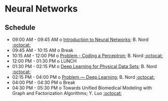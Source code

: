 # Neural Networks

## Schedule

 * 09:00 AM - 09:45 AM  o  [Introduction to Neural Networks](https://github.com/LSSTC-DSFP/LSSTC-DSFP-Sessions/blob/master/Session7/Day4/Intro_to_NNs_Nord.pdf); B. Nord [:octocat:](https://github.com/bnord)
 * 09:45 AM - 10:15 AM  o  Break
 * 10:15 AM - 12:00 PM  o  [Problem - Coding a Perceptron](https://github.com/LSSTC-DSFP/LSSTC-DSFP-Sessions/blob/master/Session7/Day4/LetsGetNetworking.ipynb); B. Nord [:octocat:](https://github.com/bnord)
 * 12:00 PM - 01:30 PM  o  LUNCH
 * 01:30 PM - 02:15 PM  o  [Deep Learning for Physical Data Sets](https://github.com/LSSTC-DSFP/LSSTC-DSFP-Sessions/blob/master/Session7/Day4/Intro_to_Deep_Learning_Nord.pdf); B. Nord [:octocat:](https://github.com/bnord)
 * 02:15 PM - 04:00 PM  o  [Problem –– Deep Learning](https://github.com/LSSTC-DSFP/LSSTC-DSFP-Sessions/blob/master/Session7/Day4/LetsHaveAConvo.ipynb); B. Nord [:octocat:](https://github.com/bnord)
 * 04:00 PM - 04:30 PM  o  Break
 * 04:30 PM - 05:30 PM  o  Towards Unified Biomedical Modeling with Graph and Factorization Algorithms; Y. Luo [:octocat:](https://github.com/yuanluo)
